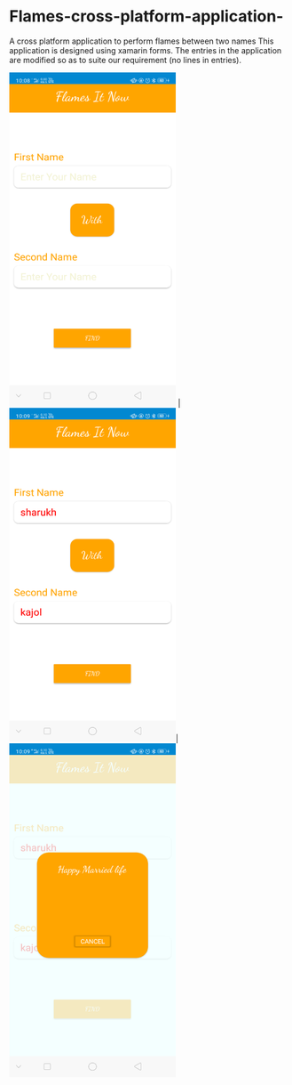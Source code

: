 # Flames-cross-platform-application-
A cross platform application to perform flames between two names
This application is designed using xamarin forms. The entries in the application are modified so as to suite our requirement (no lines in entries).


<img src="https://github.com/Hameedkunkanoor/Flames-cross-platform-application-/blob/master/Screenshot_2020-01-04-22-08-54-64.png"   width=300 Height=600/> | <img src="https://github.com/Hameedkunkanoor/Flames-cross-platform-application-/blob/master/Screenshot_2020-01-04-22-09-07-42.png"   width=300 Height=600/>|<img src="https://github.com/Hameedkunkanoor/Flames-cross-platform-application-/blob/master/Screenshot_2020-01-04-22-09-10-98.png"   width=300 Height=600/>

